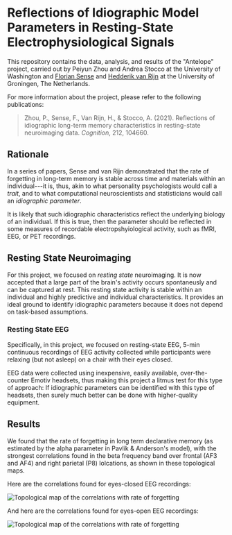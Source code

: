 # Reflections of Idiographic Model Parameters in Resting-State Electrophysiological Signals

This repository contains the data, analysis, and results of the
"Antelope" project, carried out by Peiyun Zhou and Andrea Stocco at
the University of Washington and [Florian Sense](https://fsense.github.io/) and [Hedderik van Rijn](http://www.van-rijn.org/) at the University of Groningen, The Netherlands.

For more information about the project, please refer to the following publications:

>   Zhou, P., Sense, F., Van Rijn, H., & Stocco, A. (2021). Reflections of idiographic long-term memory characteristics in resting-state neuroimaging data. _Cognition_, 212, 104660.

## Rationale

In a series of papers, Sense and van Rijn demonstrated that the rate
of forgetting in long-term memory is stable across time and materials
within an individual---it is, thus, akin to what personality
psychologists would call a _trait_, and to what computational
neuroscientists and statisticians would call an _idiographic
parameter_.

It is likely that such idiographic characteristics reflect the
underlying biology of an individual. If this is true, then the
parameter should be reflected in some measures of recordable
electropshyiological activity, such as fMRI, EEG, or PET recordings.

## Resting State Neuroimaging

For this project, we focused on _resting state_ neuroimaging. It is
now accepted that a large part of the brain's activity occurs
spontaneusly and can be captured at rest. This resting state activity
is stable within an individual and highly predictive and individual
characteristics. It provides an ideal ground to identify idiographic
parameters because it does not depend on task-based assumptions.

### Resting State EEG

Specifically, in this project, we focused on resting-state EEG, 5-min
continuous recordings of EEG activity collected while participants
were relaxing (but not asleep) on a chair with their eyes
closed.

EEG data were collected using inexpensive, easily available,
over-the-counter Emotiv headsets, thus making this project a litmus
test for this type of approach: If idiographic parameters can be
identified with this type of headsets, then surely much better can be
done with higher-quality equipment.

## Results

We found that the rate of forgetting in long term declarative memory
(as estimated by the alpha parameter in Pavlik & Anderson's model),
with the strongest correlations found in the beta frequency band over
frontal (AF3 and AF4) and right parietal (P8) lolcations, as shown in
these topological maps.

Here are the correlations found for eyes-closed EEG recordings:

![Topological map of the correlations with rate of
 forgetting](images/topo_correlations_eyes_closed.png)

And here are the correlations found for eyes-open EEG recordings:

![Topological map of the correlations with rate of
 forgetting](images/topo_correlations_eyes_open.png)


